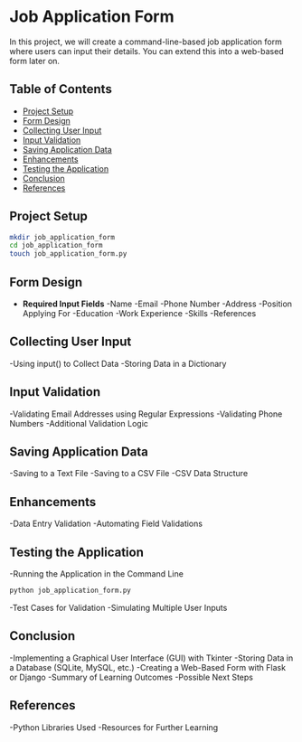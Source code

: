 # Job Application Form

In this project, we will create a command-line-based job application form where users can input their details. You can extend this into a web-based form later on.

## Table of Contents

- [Project Setup](#project-setup)
- [Form Design](#form-design)
- [Collecting User Input](#collecting-user-input)
- [Input Validation](#input-validation)
- [Saving Application Data](#saving-application-data)
- [Enhancements](#enhancements)
- [Testing the Application](#testing-the-application)
- [Conclusion](#conclusion)
- [References](#references)

## Project Setup

```bash
mkdir job_application_form
cd job_application_form
touch job_application_form.py
```

## Form Design

- **Required Input Fields**
-Name
-Email
-Phone Number
-Address
-Position Applying For
-Education
-Work Experience
-Skills
-References

## Collecting User Input

-Using input() to Collect Data
-Storing Data in a Dictionary

## Input Validation

-Validating Email Addresses using Regular Expressions
-Validating Phone Numbers
-Additional Validation Logic

## Saving Application Data

-Saving to a Text File
-Saving to a CSV File
-CSV Data Structure

## Enhancements

-Data Entry Validation
-Automating Field Validations

## Testing the Application

-Running the Application in the Command Line

```bash
python job_application_form.py
```

-Test Cases for Validation
-Simulating Multiple User Inputs

## Conclusion

-Implementing a Graphical User Interface (GUI) with Tkinter
-Storing Data in a Database (SQLite, MySQL, etc.)
-Creating a Web-Based Form with Flask or Django
-Summary of Learning Outcomes
-Possible Next Steps

## References

-Python Libraries Used
-Resources for Further Learning
